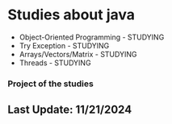 # Studies about java

*   Object-Oriented Programming - STUDYING
*   Try Exception - STUDYING
*   Arrays/Vectors/Matrix - STUDYING
*   Threads - STUDYING

### Project of the studies

## Last Update: 11/21/2024

